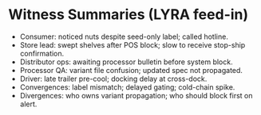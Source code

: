 # Witness Summaries (LYRA feed-in)
- Consumer: noticed nuts despite seed-only label; called hotline.
- Store lead: swept shelves after POS block; slow to receive stop-ship confirmation.
- Distributor ops: awaiting processor bulletin before system block.
- Processor QA: variant file confusion; updated spec not propagated.
- Driver: late trailer pre-cool; docking delay at cross-dock.
- Convergences: label mismatch; delayed gating; cold-chain spike.
- Divergences: who owns variant propagation; who should block first on alert.
